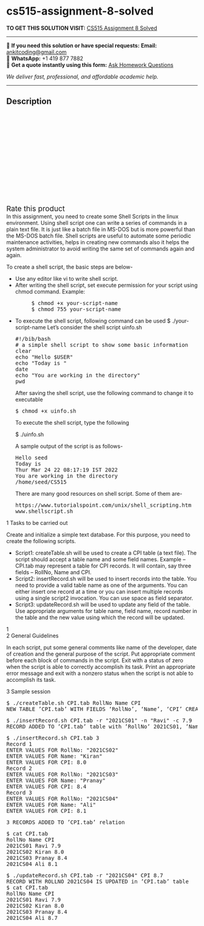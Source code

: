 # cs515-assignment-8-solved
**TO GET THIS SOLUTION VISIT:** [CS515 Assignment 8 Solved](https://www.ankitcodinghub.com/product/cs515-assignment-8-solved/)


---

📩 **If you need this solution or have special requests:** **Email:** ankitcoding@gmail.com  
📱 **WhatsApp:** +1 419 877 7882  
📄 **Get a quote instantly using this form:** [Ask Homework Questions](https://www.ankitcodinghub.com/services/ask-homework-questions/)

*We deliver fast, professional, and affordable academic help.*

---

<h2>Description</h2>



<div class="kk-star-ratings kksr-auto kksr-align-center kksr-valign-top" data-payload="{&quot;align&quot;:&quot;center&quot;,&quot;id&quot;:&quot;100705&quot;,&quot;slug&quot;:&quot;default&quot;,&quot;valign&quot;:&quot;top&quot;,&quot;ignore&quot;:&quot;&quot;,&quot;reference&quot;:&quot;auto&quot;,&quot;class&quot;:&quot;&quot;,&quot;count&quot;:&quot;0&quot;,&quot;legendonly&quot;:&quot;&quot;,&quot;readonly&quot;:&quot;&quot;,&quot;score&quot;:&quot;0&quot;,&quot;starsonly&quot;:&quot;&quot;,&quot;best&quot;:&quot;5&quot;,&quot;gap&quot;:&quot;4&quot;,&quot;greet&quot;:&quot;Rate this product&quot;,&quot;legend&quot;:&quot;0\/5 - (0 votes)&quot;,&quot;size&quot;:&quot;24&quot;,&quot;title&quot;:&quot;CS515 Assignment 8 Solved&quot;,&quot;width&quot;:&quot;0&quot;,&quot;_legend&quot;:&quot;{score}\/{best} - ({count} {votes})&quot;,&quot;font_factor&quot;:&quot;1.25&quot;}">

<div class="kksr-stars">

<div class="kksr-stars-inactive">
            <div class="kksr-star" data-star="1" style="padding-right: 4px">


<div class="kksr-icon" style="width: 24px; height: 24px;"></div>
        </div>
            <div class="kksr-star" data-star="2" style="padding-right: 4px">


<div class="kksr-icon" style="width: 24px; height: 24px;"></div>
        </div>
            <div class="kksr-star" data-star="3" style="padding-right: 4px">


<div class="kksr-icon" style="width: 24px; height: 24px;"></div>
        </div>
            <div class="kksr-star" data-star="4" style="padding-right: 4px">


<div class="kksr-icon" style="width: 24px; height: 24px;"></div>
        </div>
            <div class="kksr-star" data-star="5" style="padding-right: 4px">


<div class="kksr-icon" style="width: 24px; height: 24px;"></div>
        </div>
    </div>

<div class="kksr-stars-active" style="width: 0px;">
            <div class="kksr-star" style="padding-right: 4px">


<div class="kksr-icon" style="width: 24px; height: 24px;"></div>
        </div>
            <div class="kksr-star" style="padding-right: 4px">


<div class="kksr-icon" style="width: 24px; height: 24px;"></div>
        </div>
            <div class="kksr-star" style="padding-right: 4px">


<div class="kksr-icon" style="width: 24px; height: 24px;"></div>
        </div>
            <div class="kksr-star" style="padding-right: 4px">


<div class="kksr-icon" style="width: 24px; height: 24px;"></div>
        </div>
            <div class="kksr-star" style="padding-right: 4px">


<div class="kksr-icon" style="width: 24px; height: 24px;"></div>
        </div>
    </div>
</div>


<div class="kksr-legend" style="font-size: 19.2px;">
            <span class="kksr-muted">Rate this product</span>
    </div>
    </div>
<div class="page" title="Page 1">
<div class="layoutArea">
<div class="column">
In this assignment, you need to create some Shell Scripts in the linux environment. Using shell script one can write a series of commands in a plain text file. It is just like a batch file in MS-DOS but is more powerful than the MS-DOS batch file. Shell scripts are useful to automate some periodic maintenance activities, helps in creating new commands also it helps the system administrator to avoid writing the same set of commands again and again.

To create a shell script, the basic steps are below-

<ul>
<li>Use any editor like vi to write shell script.</li>
<li>After writing the shell script, set execute permission for your script using chmod command. Example:
<pre>     $ chmod +x your-script-name
     $ chmod 755 your-script-name
</pre>
</li>
<li>To execute the shell script, following command can be used $ ./your-script-name
Let’s consider the shell script uinfo.sh

<pre>#!/bib/bash
# a simple shell script to show some basic information
clear
echo "Hello $USER"
echo "Today is "
date
echo "You are working in the directory"
pwd
</pre>
After saving the shell script, use the following command to change it to executable

<pre>$ chmod +x uinfo.sh
</pre>
To execute the shell script, type the following

$ ./uinfo.sh

A sample output of the script is as follows-

<pre>Hello seed
Today is
Thur Mar 24 22 08:17:19 IST 2022
You are working in the directory
/home/seed/CS515
</pre>
There are many good resources on shell script. Some of them are-

<pre>https://www.tutorialspoint.com/unix/shell_scripting.htm
www.shellscript.sh
</pre>
</li>
</ul>
1 Tasks to be carried out

Create and initialize a simple text database. For this purpose, you need to create the following scripts.

<ul>
<li>Script1: createTable.sh will be used to create a CPI table (a text file). The script should accept a table name and some field names. Example – CPI.tab may represent a table for CPI records. It will contain, say three fields – RollNo, Name and CPI.</li>
<li>Script2: insertRecord.sh will be used to insert records into the table. You need to provide a valid table name as one of the arguments. You can either insert one record at a time or you can insert multiple records using a single script2 invocation. You can use space as field separator.</li>
<li>Script3: updateRecord.sh will be used to update any field of the table. Use appropriate arguments for table name, field name, record number in the table and the new value using which the record will be updated.</li>
</ul>
</div>
</div>
<div class="layoutArea">
<div class="column">
1

</div>
</div>
</div>
<div class="page" title="Page 2">
<div class="layoutArea">
<div class="column">
2 General Guidelines

In each script, put some general comments like name of the developer, date of creation and the general purpose of the script. Put appropriate comment before each block of commands in the script. Exit with a status of zero when the script is able to correctly accomplish its task. Print an appropriate error message and exit with a nonzero status when the script is not able to accomplish its task.

3 Sample session

<pre>$ ./createTable.sh CPI.tab RollNo Name CPI
NEW TABLE ’CPI.tab’ WITH FIELDS ‘RollNo’, ‘Name’, ‘CPI’ CREATED
</pre>
<pre>$ ./insertRecord.sh CPI.tab -r "2021CS01" -n "Ravi" -c 7.9
RECORD ADDED TO ’CPI.tab’ table with ’RollNo’ 2021CS01, ’Name’ Ravi and ’CPI’ 7.9
</pre>
<pre>$ ./insertRecord.sh CPI.tab 3
Record 1
ENTER VALUES FOR RollNo: "2021CS02"
ENTER VALUES FOR Name: "Kiran"
ENTER VALUES FOR CPI: 8.0
Record 2
ENTER VALUES FOR RollNo: "2021CS03"
ENTER VALUES FOR Name: "Pranay"
ENTER VALUES FOR CPI: 8.4
Record 3
ENTER VALUES FOR RollNo: "2021CS04"
ENTER VALUES FOR Name: "Ali"
ENTER VALUES FOR CPI: 8.1
</pre>
<pre>3 RECORDS ADDED TO ’CPI.tab’ relation
</pre>
<pre>$ cat CPI.tab
RollNo Name CPI
2021CS01 Ravi 7.9
2021CS02 Kiran 8.0
2021CS03 Pranay 8.4
2021CS04 Ali 8.1
</pre>
<pre>$ ./updateRecord.sh CPI.tab -r "2021CS04" CPI 8.7
RECORD WITH ROLLNO 2021CS04 IS UPDATED in ’CPI.tab’ table
$ cat CPI.tab
RollNo Name CPI
2021CS01 Ravi 7.9
2021CS02 Kiran 8.0
2021CS03 Pranay 8.4
2021CS04 Ali 8.7
</pre>
</div>
</div>
</div>
